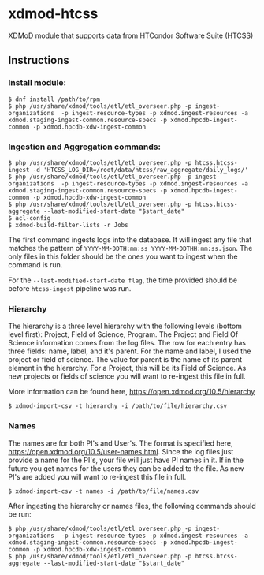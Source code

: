 # xdmod-htcss
XDMoD module that supports data from HTCondor Software Suite (HTCSS)

## Instructions

### Install module:

```
$ dnf install /path/to/rpm
$ php /usr/share/xdmod/tools/etl/etl_overseer.php -p ingest-organizations  -p ingest-resource-types -p xdmod.ingest-resources -a xdmod.staging-ingest-common.resource-specs -p xdmod.hpcdb-ingest-common -p xdmod.hpcdb-xdw-ingest-common
```

### Ingestion and Aggregation commands:

```
$ php /usr/share/xdmod/tools/etl/etl_overseer.php -p htcss.htcss-ingest -d 'HTCSS_LOG_DIR=/root/data/htcss/raw_aggregate/daily_logs/'
$ php /usr/share/xdmod/tools/etl/etl_overseer.php -p ingest-organizations  -p ingest-resource-types -p xdmod.ingest-resources -a xdmod.staging-ingest-common.resource-specs -p xdmod.hpcdb-ingest-common -p xdmod.hpcdb-xdw-ingest-common
$ php /usr/share/xdmod/tools/etl/etl_overseer.php -p htcss.htcss-aggregate --last-modified-start-date "$start_date"
$ acl-config
$ xdmod-build-filter-lists -r Jobs
```

The first command ingests logs into the database. It will ingest any file that matches the pattern of `YYYY-MM-DDTH:mm:ss_YYYY-MM-DDTHH:mm:ss.json`. The only files in this folder should be the ones you want to ingest when the command is run.

For the `--last-modified-start-date flag`, the time provided should be before `htcss-ingest` pipeline was run.

### Hierarchy

The hierarchy is a three level hierarchy with the following levels (bottom level first): Project, Field of Science, Program. The Project and Field Of Science information comes from the log files. The row for each entry has three fields: name, label, and it's parent. For the name and label, I used the project or field of science. The value for parent is the name of its parent element in the hierarchy. For a Project, this will be its Field of Science. As new projects or fields of science you will want to re-ingest this file in full.

More information can be found here, https://open.xdmod.org/10.5/hierarchy

```
$ xdmod-import-csv -t hierarchy -i /path/to/file/hierarchy.csv
```

### Names

The names are for both PI's and User's. The format is specified here, https://open.xdmod.org/10.5/user-names.html. Since the log files just provide a name for the PI's, your file will just have PI names in it. If in the future you get names for the users they can be added to the file. As new PI's are added you will want to re-ingest this file in full.

```
$ xdmod-import-csv -t names -i /path/to/file/names.csv
```

After ingesting the hierarchy or names files, the following commands should be run:

```
$ php /usr/share/xdmod/tools/etl/etl_overseer.php -p ingest-organizations  -p ingest-resource-types -p xdmod.ingest-resources -a xdmod.staging-ingest-common.resource-specs -p xdmod.hpcdb-ingest-common -p xdmod.hpcdb-xdw-ingest-common
$ php /usr/share/xdmod/tools/etl/etl_overseer.php -p htcss.htcss-aggregate --last-modified-start-date "$start_date"
```

